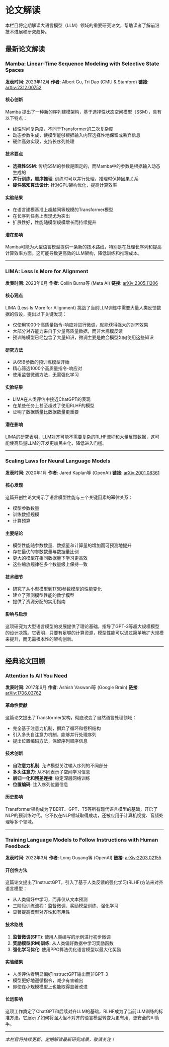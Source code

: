 # 论文解读

本栏目将定期解读大语言模型（LLM）领域的重要研究论文，帮助读者了解前沿技术进展和研究趋势。

## 最新论文解读

### Mamba: Linear-Time Sequence Modeling with Selective State Spaces

**发表时间**: 2023年12月
**作者**: Albert Gu, Tri Dao (CMU & Stanford)
**链接**: [arXiv:2312.00752](https://arxiv.org/abs/2312.00752)

#### 核心创新

Mamba 提出了一种新的序列建模架构，基于选择性状态空间模型（SSM），具有以下特点：

- 线性时间复杂度，不同于Transformer的二次复杂度
- 动态参数生成，使模型能够根据输入内容选择性地保留或丢弃信息
- 硬件高效实现，支持长序列处理

#### 技术要点

- **选择性SSM**: 传统SSM的参数是固定的，而Mamba中的参数是根据输入动态生成的
- **并行训练，顺序推理**: 训练时可以并行处理，推理时保持因果关系
- **硬件感知算法设计**: 针对GPU架构优化，提高计算效率

#### 实验结果

- 在语言建模基准上超越同等规模的Transformer模型
- 在长序列任务上表现尤为突出
- 扩展性好，性能随模型规模增长而持续提升

#### 潜在影响

Mamba可能为大型语言模型提供一条新的技术路线，特别是在处理长序列和提高计算效率方面。这可能导致更高效的LLM架构，降低训练和推理成本。

---

### LIMA: Less Is More for Alignment

**发表时间**: 2023年6月
**作者**: Collin Burns等 (Meta AI)
**链接**: [arXiv:2305.11206](https://arxiv.org/abs/2305.11206)

#### 核心观点

LIMA (Less Is More for Alignment) 挑战了当前LLM训练中需要大量人类反馈数据的假设，提出以下关键发现：

- 仅使用1000个高质量指令-响应对进行微调，就能获得强大的对齐效果
- 大部分对齐能力来自于少量高质量数据，而非大规模反馈
- 预训练模型已经包含了大量知识，微调主要是教会模型如何使用这些知识

#### 研究方法

- 从65B参数的预训练模型开始
- 精心筛选1000个高质量指令-响应对
- 使用监督微调方法，无需强化学习

#### 实验结果

- LIMA在人类评估中接近ChatGPT的表现
- 在某些任务上甚至超过了使用RLHF的模型
- 证明了数据质量比数据数量更重要

#### 潜在影响

LIMA的研究表明，LLM对齐可能不需要复杂的RLHF流程和大量反馈数据，这可能使高质量LLM的开发更加民主化，降低进入门槛。

---

### Scaling Laws for Neural Language Models

**发表时间**: 2020年1月
**作者**: Jared Kaplan等 (OpenAI)
**链接**: [arXiv:2001.08361](https://arxiv.org/abs/2001.08361)

#### 核心发现

这篇开创性论文揭示了语言模型性能与三个关键因素的幂律关系：

- 模型参数数量
- 训练数据规模
- 计算预算

#### 主要结论

- 模型性能随参数数量、数据量和计算量的增加而可预测地提升
- 存在最优的参数数量与数据量比例
- 更大的模型在相同数据量下学习更高效
- 这些缩放规律在多个数量级上保持一致

#### 技术细节

- 研究了从小型模型到175B参数模型的性能变化
- 建立了预测模型性能的数学模型
- 提供了资源分配的实用指南

#### 影响与启示

这项研究为大型语言模型的发展提供了理论基础，指导了GPT-3等超大规模模型的设计决策。它表明，只要有足够的计算资源，模型性能可以通过简单地扩大规模来提升，而无需根本性的架构创新。

---

## 经典论文回顾

### Attention Is All You Need

**发表时间**: 2017年6月
**作者**: Ashish Vaswani等 (Google Brain)
**链接**: [arXiv:1706.03762](https://arxiv.org/abs/1706.03762)

#### 革命性贡献

这篇论文提出了Transformer架构，彻底改变了自然语言处理领域：

- 完全基于注意力机制，摒弃了循环和卷积结构
- 引入多头自注意力机制，能够并行处理序列
- 提出位置编码方法，保留序列顺序信息

#### 技术创新

- **自注意力机制**: 允许模型关注输入序列的不同部分
- **多头注意力**: 从不同表示子空间学习信息
- **层归一化和残差连接**: 稳定深层网络训练
- **位置编码**: 注入序列位置信息

#### 历史影响

Transformer架构成为了BERT、GPT、T5等所有现代语言模型的基础，开启了NLP的预训练时代。它不仅在NLP领域取得成功，还被应用于计算机视觉、音频处理等多个领域。

---

### Training Language Models to Follow Instructions with Human Feedback

**发表时间**: 2022年3月
**作者**: Long Ouyang等 (OpenAI)
**链接**: [arXiv:2203.02155](https://arxiv.org/abs/2203.02155)

#### 开创性方法

这篇论文提出了InstructGPT，引入了基于人类反馈的强化学习(RLHF)方法来对齐语言模型：

- 从人类偏好中学习，而非仅从文本预测
- 三阶段训练流程：监督微调、奖励模型训练、强化学习
- 显著提高模型对齐性和有用性

#### 技术路线

1. **监督微调(SFT)**: 使用人类编写的示例进行初步微调
2. **奖励模型(RM)训练**: 从人类偏好数据中学习奖励函数
3. **强化学习优化**: 使用PPO算法优化语言模型以最大化奖励

#### 实验结果

- 人类评估者明显偏好InstructGPT输出而非GPT-3
- 模型更好地遵循指令，减少有害输出
- 即使在小规模模型上也能取得显著改进

#### 长远影响

这项工作奠定了ChatGPT和后续对齐LLM的基础，RLHF成为了当前LLM训练的标准方法。它展示了如何将强大但不对齐的语言模型转变为更有用、更安全的AI助手。

---

*本栏目将持续更新，定期解读最新研究成果，敬请关注！*
